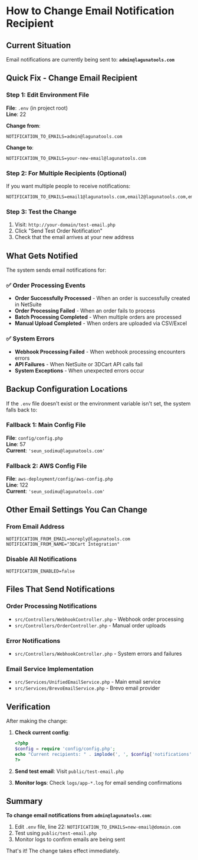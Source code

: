 # How to Change Email Notification Recipient

## Current Situation
Email notifications are currently being sent to: **`admin@lagunatools.com`**

## Quick Fix - Change Email Recipient

### Step 1: Edit Environment File
**File**: `.env` (in project root)  
**Line**: 22

**Change from**:
```env
NOTIFICATION_TO_EMAILS=admin@lagunatools.com
```

**Change to**:
```env
NOTIFICATION_TO_EMAILS=your-new-email@lagunatools.com
```

### Step 2: For Multiple Recipients (Optional)
If you want multiple people to receive notifications:
```env
NOTIFICATION_TO_EMAILS=email1@lagunatools.com,email2@lagunatools.com,email3@lagunatools.com
```

### Step 3: Test the Change
1. Visit: `http://your-domain/test-email.php`
2. Click "Send Test Order Notification"
3. Check that the email arrives at your new address

## What Gets Notified

The system sends email notifications for:

### ✅ Order Processing Events
- **Order Successfully Processed** - When an order is successfully created in NetSuite
- **Order Processing Failed** - When an order fails to process
- **Batch Processing Completed** - When multiple orders are processed
- **Manual Upload Completed** - When orders are uploaded via CSV/Excel

### ✅ System Errors
- **Webhook Processing Failed** - When webhook processing encounters errors
- **API Failures** - When NetSuite or 3DCart API calls fail
- **System Exceptions** - When unexpected errors occur

## Backup Configuration Locations

If the `.env` file doesn't exist or the environment variable isn't set, the system falls back to:

### Fallback 1: Main Config File
**File**: `config/config.php`  
**Line**: 57  
**Current**: `'seun_sodimu@lagunatools.com'`

### Fallback 2: AWS Config File  
**File**: `aws-deployment/config/aws-config.php`  
**Line**: 122  
**Current**: `'seun_sodimu@lagunatools.com'`

## Other Email Settings You Can Change

### From Email Address
```env
NOTIFICATION_FROM_EMAIL=noreply@lagunatools.com
NOTIFICATION_FROM_NAME="3DCart Integration"
```

### Disable All Notifications
```env
NOTIFICATION_ENABLED=false
```

## Files That Send Notifications

### Order Processing Notifications
- `src/Controllers/WebhookController.php` - Webhook order processing
- `src/Controllers/OrderController.php` - Manual order uploads

### Error Notifications  
- `src/Controllers/WebhookController.php` - System errors and failures

### Email Service Implementation
- `src/Services/UnifiedEmailService.php` - Main email service
- `src/Services/BrevoEmailService.php` - Brevo email provider

## Verification

After making the change:

1. **Check current config**:
   ```php
   <?php
   $config = require 'config/config.php';
   echo "Current recipients: " . implode(', ', $config['notifications']['to_emails']);
   ?>
   ```

2. **Send test email**: Visit `public/test-email.php`

3. **Monitor logs**: Check `logs/app-*.log` for email sending confirmations

## Summary

**To change email notifications from `admin@lagunatools.com`:**

1. Edit `.env` file, line 22: `NOTIFICATION_TO_EMAILS=new-email@domain.com`
2. Test using `public/test-email.php`
3. Monitor logs to confirm emails are being sent

That's it! The change takes effect immediately.